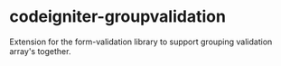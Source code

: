 # codeigniter-groupvalidation
Extension for the form-validation library to support grouping validation array's together.

